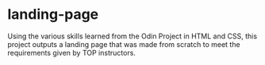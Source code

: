 # landing-page
Using the various skills learned from the Odin Project in HTML and CSS, this project outputs a landing page that was made from scratch to meet the requirements given by TOP instructors. 
